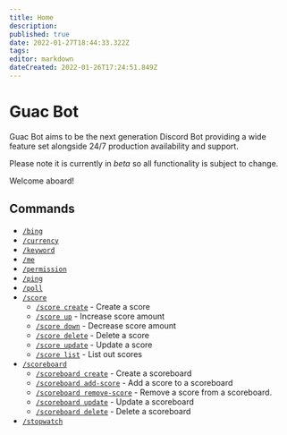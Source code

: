```yaml
---
title: Home
description: 
published: true
date: 2022-01-27T18:44:33.322Z
tags: 
editor: markdown
dateCreated: 2022-01-26T17:24:51.849Z
---
```


# Guac Bot

Guac Bot aims to be the next generation Discord Bot providing a wide feature set alongside 24/7 production availability and support.

Please note it is currently in _beta_ so all functionality is subject to change. 

Welcome aboard!

## Commands

- [`/bing`](/commands/bing)
- [`/currency`](/commands/currency)
- [`/keyword`](/commands/keyword)
- [`/me`](/commands/me)
- [`/permission`](/commands/permission)
- [`/ping`](/commands/ping)
- [`/poll`](/commands/poll)
- [`/score`](/commands/score)
  - [`/score create`](/commands/score#create-create-a-score) - Create a score
  - [`/score up`](/commands/score#up-increase-score-amount) - Increase score amount
  - [`/score down`](/commands/score#down-decrease-score-amount) - Decrease score amount
  - [`/score delete`](/commands/score#delete-delete-a-score) - Delete a score
  - [`/score update`](/commands/score#update-update-a-score) - Update a score
  - [`/score list`](/commands/score#list-list-out-scores) - List out scores
- [`/scoreboard`](/commands/scoreboard)
  - [`/scoreboard create`](/commands/scoreboard#create-create-a-scoreboard) - Create a scoreboard
  - [`/scoreboard add-score`](/commands/scoreboard#add-score-add-score-to-scoreboard) - Add a score to a scoreboard
  - [`/scoreboard remove-score`](/commands/scoreboard#remove-score-remove-score-from-scoreboard) - Remove a score from a scoreboard.
  - [`/scoreboard update`](/commands/scoreboard#update-update-a-scoreboard) - Update a scoreboard
  - [`/scoreboard delete`](/commands/scoreboard#delete-delete-a-scoreboard) - Delete a scoreboard
- [`/stopwatch`](/commands/stopwatch)
